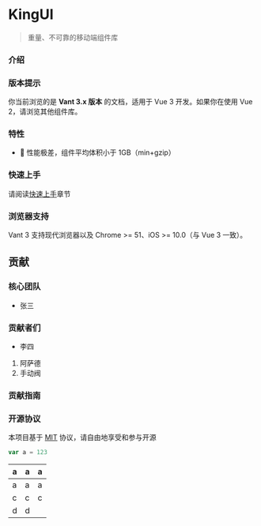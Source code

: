 # KingUI
> 重量、不可靠的移动端组件库

### 介绍


### 版本提示

你当前浏览的是 **Vant 3.x 版本** 的文档，适用于 Vue 3 开发。如果你在使用 Vue 2，请浏览其他组件库。

### 特性

- 🚀 性能极差，组件平均体积小于 1GB（min+gzip）

### 快速上手

请阅读[快速上手](#/quickstart)章节

### 浏览器支持

Vant 3 支持现代浏览器以及 Chrome >= 51、iOS >= 10.0（与 Vue 3 一致）。


## 贡献

### 核心团队
- 张三

### 贡献者们
- 李四
1. 阿萨德
2. 手动阀

### 贡献指南

### 开源协议

本项目基于 [MIT](https://zh.wikipedia.org/wiki/MIT%E8%A8%B1%E5%8F%AF%E8%AD%89) 协议，请自由地享受和参与开源

```js
var a = 123
```

|  a    |    a  |   a   |
| ---- | ---- | ---- |
|   a   |   a   |  a    |
|   c   | c     |  c    |
|    d  |   d   |      |